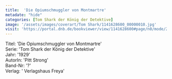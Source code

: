```yaml
---
title:  'Die Opiumschmuggler von Montmartre'
metadate: "hide"
categories: [Tom Shark der König der Detektive]
image: '/assets/images/coverart/Tom Shark/1141628600_00000010.jpg'
visit: 'https://portal.dnb.de/bookviewer/view/1141628600#page/n0/mode/2up'
---
```

Titel: 'Die Opiumschmuggler von Montmartre' <br>
Serie: 'Tom Shark der König der Detektive' <br>
Jahr: '1929' <br>
AutorIn: 'Pitt Strong' <br>
Band-Nr: '?' <br>
Verlag: ' Verlagshaus Freya'